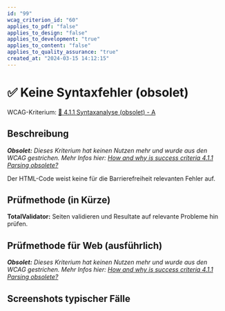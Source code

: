 ```yaml
---
id: "99"
wcag_criterion_id: "60"
applies_to_pdf: "false"
applies_to_design: "false"
applies_to_development: "true"
applies_to_content: "false"
applies_to_quality_assurance: "true"
created_at: "2024-03-15 14:12:15"
---
```


# ✅ Keine Syntaxfehler (obsolet)

WCAG-Kriterium: [📜 4.1.1 Syntaxanalyse (obsolet) - A](..)

## Beschreibung

_**Obsolet:** Dieses Kriterium hat keinen Nutzen mehr und wurde aus den WCAG gestrichen. Mehr Infos hier: [How and why is success criteria 4.1.1 Parsing obsolete?](https://www.w3.org/WAI/standards-guidelines/wcag/faq/#parsing411)_

Der HTML-Code weist keine für die Barrierefreiheit relevanten Fehler auf.

## Prüfmethode (in Kürze)

**TotalValidator:** Seiten validieren und Resultate auf relevante Probleme hin prüfen.

## Prüfmethode für Web (ausführlich)

_**Obsolet:** Dieses Kriterium hat keinen Nutzen mehr und wurde aus den WCAG gestrichen. Mehr Infos hier: [How and why is success criteria 4.1.1 Parsing obsolete?](https://www.w3.org/WAI/standards-guidelines/wcag/faq/#parsing411)_

## Screenshots typischer Fälle

